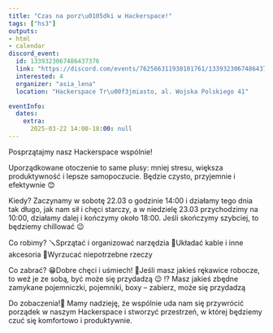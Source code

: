 ```yaml
---
title: "Czas na porz\u0105dki w Hackerspace!"
tags: ["hs3"]
outputs:
- html
- calendar
discord_event:
  id: 1339323067486437376
  link: "https://discord.com/events/762566311930101761/1339323067486437376"
  interested: 4
  organizer: "asia_lena"
  location: "Hackerspace Tr\u00f3jmiasto, al. Wojska Polskiego 41"

eventInfo:
  dates:
    extra:
      2025-03-22 14:00-18:00: null
---
```

Posprzątajmy nasz Hackerspace wspólnie! 

Uporządkowane otoczenie to same plusy: mniej stresu, większa produktywność i lepsze samopoczucie. 
Będzie czysto, przyjemnie i efektywnie 😊

Kiedy?
Zaczynamy  w sobotę 22.03 o godzinie 14:00 i działamy tego dnia tak długo, jak nam sił i chęci starczy, a w niedzielę 23.03 przychodzimy na 10:00, działamy dalej i kończymy około 18:00. Jeśli skończymy szybciej, to będziemy chillować 😉

Co robimy?
🪛Sprzątać i organizować narzędzia
🔌Układać kable i inne akcesoria
🚮Wyrzucać niepotrzebne rzeczy
 
Co zabrać? 
😁Dobre chęci i uśmiech!
🧤Jeśli masz jakieś rękawice robocze, to weź je ze sobą, być może się przydadzą 😉
⁉️ Masz jakieś zbędne zamykane pojemniczki, pojemniki, boxy – zabierz, może się przydadzą

Do zobaczenia!👋
Mamy nadzieję, że wspólnie uda nam się przywrócić porządek w naszym Hackerspace i stworzyć przestrzeń, w której będziemy czuć się komfortowo i produktywnie.
